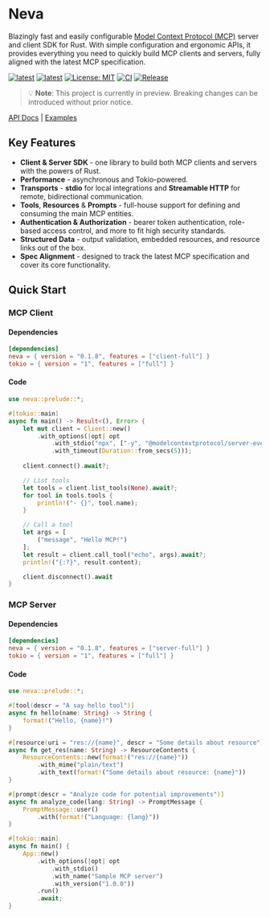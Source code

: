 # Neva

Blazingly fast and easily configurable [Model Context Protocol (MCP)](https://modelcontextprotocol.io) server and client SDK for Rust.
With simple configuration and ergonomic APIs, it provides everything you need to quickly build MCP clients and servers, 
fully aligned with the latest MCP specification.

[![latest](https://img.shields.io/badge/latest-0.1.8-d8eb34)](https://crates.io/crates/neva)
[![latest](https://img.shields.io/badge/rustc-1.85+-964B00)](https://crates.io/crates/neva)
[![License: MIT](https://img.shields.io/badge/License-MIT-624bd1.svg)](https://github.com/RomanEmreis/neva/blob/main/LICENSE)
[![CI](https://github.com/RomanEmreis/neva/actions/workflows/rust.yml/badge.svg)](https://github.com/RomanEmreis/neva/actions/workflows/rust.yml)
[![Release](https://github.com/RomanEmreis/neva/actions/workflows/release.yml/badge.svg)](https://github.com/RomanEmreis/neva/actions/workflows/release.yml)

> 💡 **Note**: This project is currently in preview. Breaking changes can be introduced without prior notice.

[API Docs](https://docs.rs/neva/latest/neva/) | [Examples](https://github.com/RomanEmreis/neva/tree/main/examples)

## Key Features
- **Client & Server SDK** - one library to build both MCP clients and servers with the powers of Rust.
- **Performance** - asynchronous and Tokio-powered.
- **Transports** - **stdio** for local integrations and **Streamable HTTP** for remote, bidirectional communication.
- **Tools**, **Resources** & **Prompts** - full-house support for defining and consuming the main MCP entities.
- **Authentication & Authorization** - bearer token authentication, role-based access control, and more to fit high security standards.
- **Structured Data** - output validation, embedded resources, and resource links out of the box.
- **Spec Alignment** - designed to track the latest MCP specification and cover its core functionality.

## Quick Start
### MCP Client
#### Dependencies
```toml
[dependencies]
neva = { version = "0.1.8", features = ["client-full"] }
tokio = { version = "1", features = ["full"] }
```

#### Code
```rust
use neva::prelude::*;

#[tokio::main]
async fn main() -> Result<(), Error> {
    let mut client = Client::new()
        .with_options(|opt| opt
            .with_stdio("npx", ["-y", "@modelcontextprotocol/server-everything"])
            .with_timeout(Duration::from_secs(5)));
    
    client.connect().await?;

    // List tools
    let tools = client.list_tools(None).await?;
    for tool in tools.tools {
        println!("- {}", tool.name);
    }

    // Call a tool
    let args = [
        ("message", "Hello MCP!")
    ];
    let result = client.call_tool("echo", args).await?;
    println!("{:?}", result.content);

    client.disconnect().await
}
```

### MCP Server
#### Dependencies
```toml
[dependencies]
neva = { version = "0.1.8", features = ["server-full"] }
tokio = { version = "1", features = ["full"] }
```
#### Code
```rust
use neva::prelude::*;

#[tool(descr = "A say hello tool")]
async fn hello(name: String) -> String {
    format!("Hello, {name}!")
}

#[resource(uri = "res://{name}", descr = "Some details about resource")]
async fn get_res(name: String) -> ResourceContents {
    ResourceContents::new(format!("res://{name}"))
        .with_mime("plain/text")
        .with_text(format!("Some details about resource: {name}"))
}

#[prompt(descr = "Analyze code for potential improvements")]
async fn analyze_code(lang: String) -> PromptMessage {
    PromptMessage::user()
        .with(format!("Language: {lang}"))
}

#[tokio::main]
async fn main() {
    App::new()
        .with_options(|opt| opt
            .with_stdio()
            .with_name("Sample MCP server")
            .with_version("1.0.0"))
        .run()
        .await;
}
```
